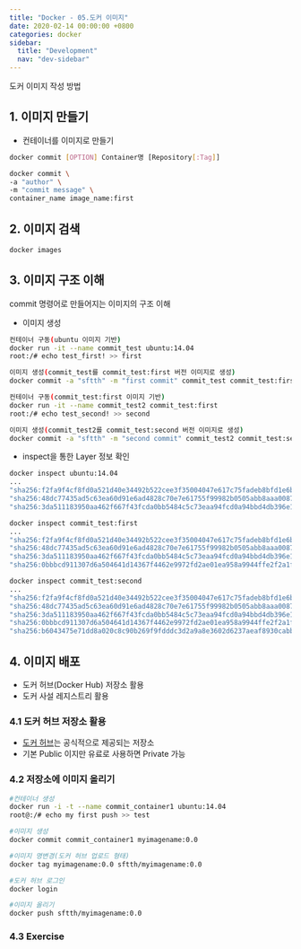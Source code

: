 ```yaml
---
title: "Docker - 05.도커 이미지"
date: 2020-02-14 00:00:00 +0800
categories: docker
sidebar:
  title: "Development"
  nav: "dev-sidebar"
---
```


도커 이미지 작성 방법<br>

## 1. 이미지 만들기
- 컨테이너를 이미지로 만들기

```sh 
docker commit [OPTION] Container명 [Repository[:Tag]]

docker commit \
-a "author" \
-m "commit message" \
container_name image_name:first
```

## 2. 이미지 검색

```sh
docker images
```

## 3. 이미지 구조 이해
commit 명령어로 만들어지는 이미지의 구조 이해

- 이미지 생성

```sh 
컨테이너 구동(ubuntu 이미지 기반)
docker run -it --name commit_test ubuntu:14.04
root:/# echo test_first! >> first

이미지 생성(commit_test를 commit_test:first 버전 이미지로 생성)
docker commit -a "sftth" -m "first commit" commit_test commit_test:first

컨테이너 구동(commit_test:first 이미지 기반)
docker run -it --name commit_test2 commit_test:first
root:/# echo test_second! >> second

이미지 생성(commit_test2를 commit_test:second 버전 이미지로 생성)
docker commit -a "sftth" -m "second commit" commit_test2 commit_test:second
```

- inspect을 통한 Layer 정보 확인

```sh 
docker inspect ubuntu:14.04
...
"sha256:f2fa9f4cf8fd0a521d40e34492b522cee3f35004047e617c75fadeb8bfd1e6b7",
"sha256:48dc77435ad5c63ea60d91e6ad4828c70e7e61755f99982b0505abb8aaa00872",
"sha256:3da511183950aa462f667f43fcda0bb5484c5c73eaa94fcd0a94bbd4db396e1c"

docker inspect commit_test:first
...
"sha256:f2fa9f4cf8fd0a521d40e34492b522cee3f35004047e617c75fadeb8bfd1e6b7",
"sha256:48dc77435ad5c63ea60d91e6ad4828c70e7e61755f99982b0505abb8aaa00872",
"sha256:3da511183950aa462f667f43fcda0bb5484c5c73eaa94fcd0a94bbd4db396e1c",
"sha256:0bbbcd911307d6a504641d14367f4462e9972fd2ae01ea958a9944ffe2f2a1f5" -> first 파일

docker inspect commit_test:second
...
"sha256:f2fa9f4cf8fd0a521d40e34492b522cee3f35004047e617c75fadeb8bfd1e6b7",
"sha256:48dc77435ad5c63ea60d91e6ad4828c70e7e61755f99982b0505abb8aaa00872",
"sha256:3da511183950aa462f667f43fcda0bb5484c5c73eaa94fcd0a94bbd4db396e1c",
"sha256:0bbbcd911307d6a504641d14367f4462e9972fd2ae01ea958a9944ffe2f2a1f5", -> first 파일
"sha256:b6043475e71dd8a020c8c90b269f9fdddc3d2a9a8e3602d6237aeaf8930cabb8"  -> second 파일
```

## 4. 이미지 배포
- 도커 허브(Docker Hub) 저장소 활용
- 도커 사설 레지스트리 활용

### 4.1 도커 허브 저장소 활용
- [도커 허브](http://hub.docker.com)는 공식적으로 제공되는 저장소
- 기본 Public 이지만 유료로 사용하면 Private 가능

### 4.2 저장소에 이미지 올리기

```sh 
#컨테이너 생성
docker run -i -t --name commit_container1 ubuntu:14.04
root@:/# echo my first push >> test

#이미지 생성
docker commit commit_container1 myimagename:0.0

#이미지 명변경(도커 허브 업로드 형태)
docker tag myimagename:0.0 sftth/myimagename:0.0

#도커 허브 로그인
docker login

#이미지 올리기
docker push sftth/myimagename:0.0
```
### 4.3 Exercise

<script id="asciicast-dpPMb3i8QUNSV8fyd2yO7m9Ub" src="https://asciinema.org/a/dpPMb3i8QUNSV8fyd2yO7m9Ub.js" async></script>

